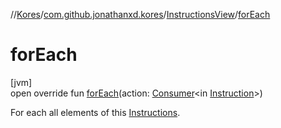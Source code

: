 //[Kores](../../../index.md)/[com.github.jonathanxd.kores](../index.md)/[InstructionsView](index.md)/[forEach](for-each.md)

# forEach

[jvm]\
open override fun [forEach](for-each.md)(action: [Consumer](https://docs.oracle.com/javase/8/docs/api/java/util/function/Consumer.html)<in [Instruction](../-instruction/index.md)>)

For each all elements of this [Instructions](../-instructions/index.md).
